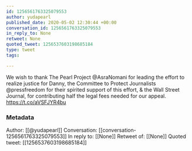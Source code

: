 ```yaml
---
id: 1256561763325079553
author: yudapearl
published_date: 2020-05-02 12:30:44 +00:00
conversation_id: 1256561763325079553
in_reply_to: None
retweet: None
quoted_tweet: 1256537603198685184
type: tweet
tags:

---
```


We wish to thank The Pearl Project @AsraNomani for leading the effort to realize justice for Danny, the Committee to Protect Journalists @pressfreedom for their spirited support of this effort, &amp; the Wall Street Journal, for contributing half the legal fees needed for our appeal. https://t.co/aVSFJYR4bu

### Metadata

Author: [[@yudapearl]]
Conversation: [[conversation-1256561763325079553]]
In reply to: [[None]]
Retweet of: [[None]]
Quoted tweet: [[1256537603198685184]]
